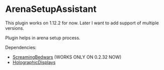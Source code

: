 # ArenaSetupAssistant

This plugin works on 1.12.2 for now. Later I want to add support of multiple versions.

Plugin helps in arena setup process. 

Dependencies:
- [ScreamingBedwars](https://repo.screamingsandals.org/snapshots/org/screamingsandals/bedwars/BedWars/0.2.32-SNAPSHOT/BedWars-0.2.32-20240102.175722-1.jar) (WORKS ONLY ON 0.2.32 NOW)
- [HolographicDisplays](https://dev.bukkit.org/projects/holographic-displays/files/4701290)
